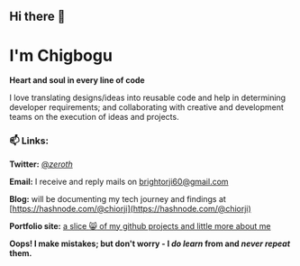 ## Hi there 👋

# I'm Chigbogu

**Heart and soul in every line of code**

I love translating designs/ideas into reusable code and help in determining developer requirements;
and collaborating with creative and development teams on the execution of ideas and projects.


### 📫 Links: <br />
**Twitter:** [@_zeroth_](https://twitter.com/_zeroth_) <br />

**Email:** I receive and reply mails on [brightorji60@gmail.com](mailto:brightorji60@gmail.com) <br />

**Blog:** will be documenting my tech journey and findings at [https://hashnode.com/@chiorji](https://hashnode.com/@chiorji)

**Portfolio site:** [a slice :smile_cat: of my github projects and little more about me](https://chigboguorji.netlify.app)

**Oops! I make mistakes; but don't worry - I *do learn* from and *never repeat* them.**
